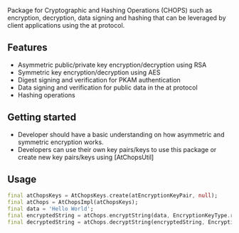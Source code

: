 Package for Cryptographic and Hashing Operations (CHOPS) such as encryption, decryption,
data signing and hashing that can  be leveraged by client applications using the at protocol.

## Features

- Asymmetric public/private key encryption/decryption using RSA
- Symmetric key encryption/decryption using AES
- Digest signing and verification for PKAM authentication
- Data signing and verification for public data in the at protocol
- Hashing operations 

## Getting started

- Developer should have a basic understanding on how asymmetric and symmetric encryption works.
- Developers can use their own key pairs/keys to use this package or create new key pairs/keys using [AtChopsUtil]

## Usage

```dart
final atChopsKeys = AtChopsKeys.create(atEncryptionKeyPair, null);
final atChops = AtChopsImpl(atChopsKeys);
final data = 'Hello World';
final encryptedString = atChops.encryptString(data, EncryptionKeyType.rsa_2048);
final decryptedString = atChops.decryptString(encryptedString, EncryptionKeyType.rsa_2048);
```